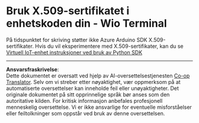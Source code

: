 <!--
CO_OP_TRANSLATOR_METADATA:
{
  "original_hash": "8a74f789f3c1bf41a13c007190360c19",
  "translation_date": "2025-08-27T22:39:44+00:00",
  "source_file": "2-farm/lessons/6-keep-your-plant-secure/wio-terminal-x509.md",
  "language_code": "no"
}
-->
# Bruk X.509-sertifikatet i enhetskoden din - Wio Terminal

På tidspunktet for skriving støtter ikke Azure Arduino SDK X.509-sertifikater. Hvis du vil eksperimentere med X.509-sertifikater, kan du se [Virtuell IoT-enhet instruksjoner ved bruk av Python SDK](single-board-computer-x509.md)

---

**Ansvarsfraskrivelse**:  
Dette dokumentet er oversatt ved hjelp av AI-oversettelsestjenesten [Co-op Translator](https://github.com/Azure/co-op-translator). Selv om vi streber etter nøyaktighet, vær oppmerksom på at automatiserte oversettelser kan inneholde feil eller unøyaktigheter. Det originale dokumentet på sitt opprinnelige språk bør anses som den autoritative kilden. For kritisk informasjon anbefales profesjonell menneskelig oversettelse. Vi er ikke ansvarlige for eventuelle misforståelser eller feiltolkninger som oppstår ved bruk av denne oversettelsen.